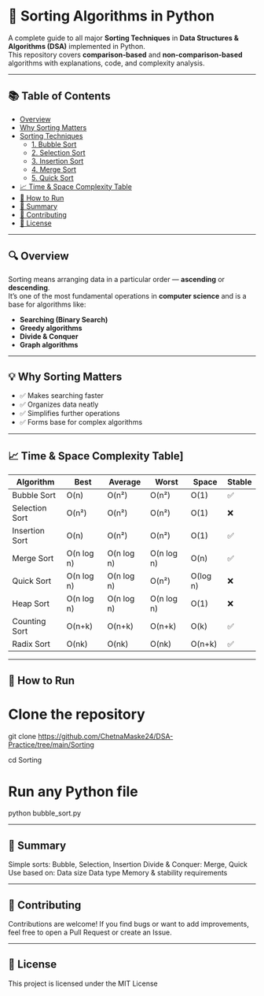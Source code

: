 # 🧠 Sorting Algorithms in Python

A complete guide to all major **Sorting Techniques** in **Data Structures & Algorithms (DSA)** implemented in Python.  
This repository covers **comparison-based** and **non-comparison-based** algorithms with explanations, code, and complexity analysis.

---
## 📚 Table of Contents

- [Overview](#-overview)
- [Why Sorting Matters](#-why-sorting-matters)
- [Sorting Techniques](#-sorting-techniques)
  - [1. Bubble Sort](#1-bubble-sort)
  - [2. Selection Sort](#2-selection-sort)
  - [3. Insertion Sort](#3-insertion-sort)
  - [4. Merge Sort](#4-merge-sort)
  - [5. Quick Sort](#5-quick-sort)
- [📈 Time & Space Complexity Table](#-time--space-complexity-table)
- [📌 How to Run](#-how-to-run)
- [🧩 Summary](#-summary)
- [🤝 Contributing](#-contributing)
- [📜 License](#-license)

----

## 🔍 Overview

Sorting means arranging data in a particular order — **ascending** or **descending**.  
It’s one of the most fundamental operations in **computer science** and is a base for algorithms like:
- **Searching (Binary Search)**
- **Greedy algorithms**
- **Divide & Conquer**
- **Graph algorithms**

---

## 💡 Why Sorting Matters

- ✅ Makes searching faster  
- ✅ Organizes data neatly  
- ✅ Simplifies further operations  
- ✅ Forms base for complex algorithms  

----

## 📈 Time & Space Complexity Table]

| Algorithm      | Best       | Average    | Worst      | Space    | Stable |
| -------------- | ---------- | ---------- | ---------- | -------- | ------ |
| Bubble Sort    | O(n)       | O(n²)      | O(n²)      | O(1)     | ✅      |
| Selection Sort | O(n²)      | O(n²)      | O(n²)      | O(1)     | ❌      |
| Insertion Sort | O(n)       | O(n²)      | O(n²)      | O(1)     | ✅      |
| Merge Sort     | O(n log n) | O(n log n) | O(n log n) | O(n)     | ✅      |
| Quick Sort     | O(n log n) | O(n log n) | O(n²)      | O(log n) | ❌      |
| Heap Sort      | O(n log n) | O(n log n) | O(n log n) | O(1)     | ❌      |
| Counting Sort  | O(n+k)     | O(n+k)     | O(n+k)     | O(k)     | ✅      |
| Radix Sort     | O(nk)      | O(nk)      | O(nk)      | O(n+k)   | ✅      |

-----

## 📌 How to Run
# Clone the repository
git clone https://github.com/ChetnaMaske24/DSA-Practice/tree/main/Sorting

cd Sorting

# Run any Python file
python bubble_sort.py

----

## 🧩 Summary

Simple sorts: Bubble, Selection, Insertion
Divide & Conquer: Merge, Quick
Use based on:
Data size
Data type
Memory & stability requirements

----

## 🤝 Contributing

Contributions are welcome!
If you find bugs or want to add improvements, feel free to open a Pull Request or create an Issue.

-----

## 📜 License

This project is licensed under the MIT License


